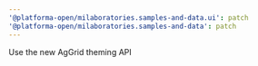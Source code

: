 ```yaml
---
'@platforma-open/milaboratories.samples-and-data.ui': patch
'@platforma-open/milaboratories.samples-and-data': patch
---
```


Use the new AgGrid theming API
